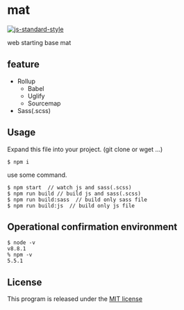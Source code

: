 # mat
[![js-standard-style](https://img.shields.io/badge/code%20style-standard-brightgreen.svg)](http://standardjs.com)

web starting base mat

## feature

- Rollup
    - Babel
    - Uglify
    - Sourcemap
- Sass(.scss)

## Usage
Expand this file into your project. (git clone or wget ...)

```
$ npm i
```

use some command.

```
$ npm start  // watch js and sass(.scss)
$ npm run build // build js and sass(.scss)
$ npm run build:sass  // build only sass file
$ npm run build:js  // build only js file
```


## Operational confirmation environment

```
$ node -v
v8.8.1
% npm -v
5.5.1
```

## License
This program is released under the [MIT license](https://opensource.org/licenses/MIT)
